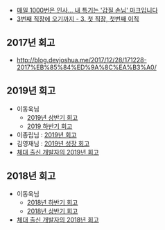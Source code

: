 - [매일 1000번은 인사… 내 특기는 '갑질 손님' 마크입니다](http://m.chosun.com/svc/article.html?contid=2019070502682)
- [3번째 직장에 오기까지 - 3. 첫 직장, 첫번째 이직](https://jojoldu.tistory.com/279)

## 2017년 회고
- http://blog.devjoshua.me/2017/12/28/171228-2017%EB%85%84%ED%9A%8C%EA%B3%A0/

## 2019년 회고
- 이동욱님
    - [2019년 상반기 회고](https://jojoldu.tistory.com/436)
    - [2019 하반기 회고](https://jojoldu.tistory.com/471)
- 이종립님 : [2019년 회고](https://johngrib.github.io/wiki/review-2019/)
- 김영재님 : [2019년 성장 회고](https://haviyj.tistory.com/47)
- [체대 출신 개발자의 2019년 회고](https://ryan-han.com/post/memoirs/memoirs2019/)

## 2018년 회고
- 이동욱님
    - [2018년 하반기 회고](https://jojoldu.tistory.com/373?category=689637)
    - [2018년 상반기 회고](https://jojoldu.tistory.com/332?category=689637)
- [체대 출신 개발자의 2018년 회고](https://ryan-han.com/post/memoirs/memoirs2018/)
